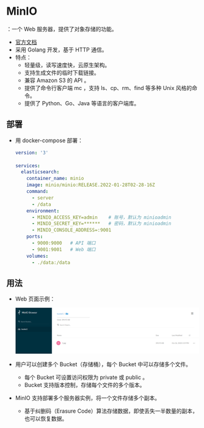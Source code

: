 # MinIO

：一个 Web 服务器，提供了对象存储的功能。
- [官方文档](https://docs.min.io/docs/)
- 采用 Golang 开发，基于 HTTP 通信。
- 特点：
  - 轻量级，读写速度快，云原生架构。
  - 支持生成文件的临时下载链接。
  - 兼容 Amazon S3 的 API 。
  - 提供了命令行客户端 mc ，支持 ls、cp、rm、find 等多种 Unix 风格的命令。
  - 提供了 Python、Go、Java 等语言的客户端库。

## 部署

- 用 docker-compose 部署：
  ```yml
  version: '3'

  services:
    elasticsearch:
      container_name: minio
      image: minio/minio:RELEASE.2022-01-28T02-28-16Z
      command:
        - server
        - /data
      environment:
        - MINIO_ACCESS_KEY=admin    # 账号，默认为 minioadmin
        - MINIO_SECRET_KEY=******   # 密码，默认为 minioadmin
        - MINIO_CONSOLE_ADDRESS=:9001
      ports:
        - 9000:9000   # API 端口
        - 9001:9001   # Web 端口
      volumes:
        - ./data:/data
  ```

## 用法

- Web 页面示例：

  ![](./MinIO.png)

- 用户可以创建多个 Bucket（存储桶），每个 Bucket 中可以存储多个文件。
  - 每个 Bucket 可设置访问权限为 private 或 public 。
  - Bucket 支持版本控制，存储每个文件的多个版本。

- MinIO 支持部署多个服务器实例，将一个文件存储多个副本。
  - 基于纠删码（Erasure Code）算法存储数据，即使丢失一半数量的副本，也可以恢复数据。
